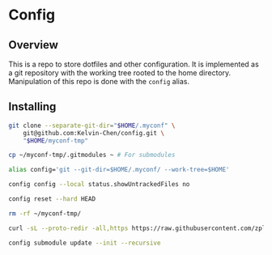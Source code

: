 # Config

## Overview

This is a repo to store dotfiles and other configuration.
It is implemented as a git repository with the working tree rooted to the
home directory.
Manipulation of this repo is done with the `config` alias.

## Installing

```sh
git clone --separate-git-dir="$HOME/.myconf" \
    git@github.com:Kelvin-Chen/config.git \
    "$HOME/myconf-tmp"

cp ~/myconf-tmp/.gitmodules ~ # For submodules

alias config='git --git-dir=$HOME/.myconf/ --work-tree=$HOME'

config config --local status.showUntrackedFiles no

config reset --hard HEAD

rm -rf ~/myconf-tmp/

curl -sL --proto-redir -all,https https://raw.githubusercontent.com/zplug/installer/master/installer.zsh | zsh

config submodule update --init --recursive
```
